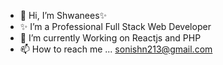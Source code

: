 - 👋 Hi, I’m Shwanees✨
- ✨ I’m a Professional Full Stack Web Developer
- 🌱 I’m currently Working on Reactjs and PHP
- 📫 How to reach me ... sonishn213@gmail.com

<!---
sonishn213/sonishn213 is a ✨ special ✨ repository because its `README.md` (this file) appears on your GitHub profile.
You can click the Preview link to take a look at your changes.
--->
